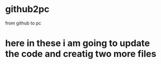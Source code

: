 # github2pc
from github to pc
# here in these i am going to update the code and creatig two more files

